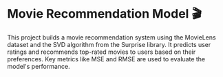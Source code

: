 # Movie Recommendation Model 🎬

This project builds a movie recommendation system using the MovieLens dataset and the SVD algorithm from the Surprise library. It predicts user ratings and recommends top-rated movies to users based on their preferences. Key metrics like MSE and RMSE are used to evaluate the model's performance.

